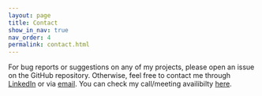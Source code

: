 ```yaml
---
layout: page
title: Contact
show_in_nav: true
nav_order: 4
permalink: contact.html
---
```

For bug reports or suggestions on any of my projects, please open an issue on the GitHub repository. Otherwise, feel free to contact me through [LinkedIn](https://www.linkedin.com/in/niwalker) or via [email](mailto:nickswalker@icloud.com). You can check my call/meeting availibilty [here](/calendar).
